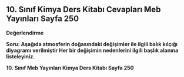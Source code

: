 ## 10. Sınıf Kimya Ders Kitabı Cevapları Meb Yayınları Sayfa 250

**Değerlendirme**

**Soru: Aşağıda atmosferin doğasındaki değişimler ile ilgili balık kılçığı diyagramı verilmiştir Her bir değişimin nedenlerini ilgili başlık alanına listeleyiniz.**

**10. Sınıf Meb Yayınları Kimya Ders Kitabı Sayfa 250**